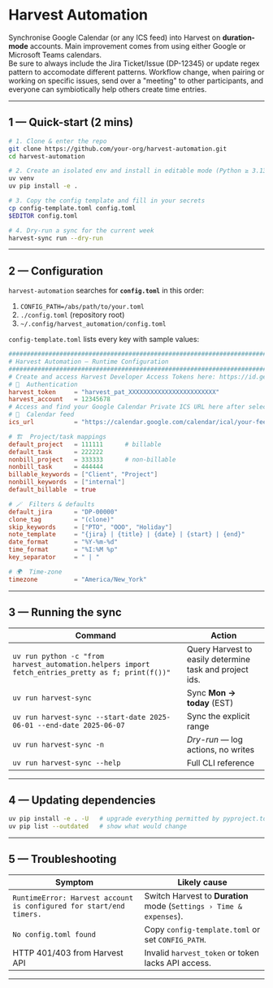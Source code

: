 # Harvest Automation

Synchronise Google Calendar (or any ICS feed) into Harvest on **duration-mode** accounts.
Main improvement comes from using either Google or Microsoft Teams calendars.  
Be sure to always include the Jira Ticket/Issue (DP-12345) or update regex pattern to accomodate different patterns.
Workflow change, when pairing or working on specific issues, send over a "meeting" to other participants, and everyone can symbiotically help others create time entries.

---

## 1 — Quick-start (2 mins)

```bash
# 1. Clone & enter the repo
git clone https://github.com/your-org/harvest-automation.git
cd harvest-automation

# 2. Create an isolated env and install in editable mode (Python ≥ 3.13)
uv venv
uv pip install -e .

# 3. Copy the config template and fill in your secrets
cp config-template.toml config.toml
$EDITOR config.toml

# 4. Dry-run a sync for the current week
harvest-sync run --dry-run
```

---

## 2 — Configuration

`harvest-automation` searches for **`config.toml`** in this order:

1. `CONFIG_PATH=/abs/path/to/your.toml`  
2. `./config.toml` (repository root)  
3. `~/.config/harvest_automation/config.toml`

`config-template.toml` lists every key with sample values:

```toml
###############################################################################
# Harvest Automation – Runtime Configuration
###############################################################################
# Create and access Harvest Developer Access Tokens here: https://id.getharvest.com/developers
# 🔑  Authentication
harvest_token     = "harvest_pat_XXXXXXXXXXXXXXXXXXXXXXXX"
harvest_account   = 12345678
# Access and find your Google Calendar Private ICS URL here after selecting My calendars > {Your Name}: https://calendar.google.com/calendar/u/0/r
# 📅  Calendar feed
ics_url           = "https://calendar.google.com/calendar/ical/your-feed.ics"

# 🏗  Project/task mappings
default_project   = 111111      # billable
default_task      = 222222
nonbill_project   = 333333      # non-billable
nonbill_task      = 444444
billable_keywords = ["Client", "Project"]
nonbill_keywords  = ["internal"]
default_billable  = true

# 🪄  Filters & defaults
default_jira      = "DP-00000"
clone_tag         = "(clone)"
skip_keywords     = ["PTO", "OOO", "Holiday"]
note_template     = "{jira} | {title} | {date} | {start} | {end}"
date_format       = "%Y-%m-%d"
time_format       = "%I:%M %p"
key_separator     = " | "

# 🌍  Time-zone
timezone          = "America/New_York"
```

---

## 3 — Running the sync

| Command                                                                                        | Action                                    |
|------------------------------------------------------------------------------------------------|-------------------------------------------|
| `uv run python -c "from harvest_automation.helpers import fetch_entries_pretty as f; print(f())"`| Query Harvest to easily determine task and project ids. |
| `uv run harvest-sync`                                                                             | Sync **Mon → today** (EST)                |
| `uv run harvest-sync --start-date 2025-06-01 --end-date 2025-06-07`                               | Sync the explicit range                   |
| `uv run harvest-sync -n`                                                                          | *Dry-run* — log actions, no writes        |
| `uv run harvest-sync --help`                                                                      | Full CLI reference                        |

---

## 4 — Updating dependencies

```bash
uv pip install -e . -U   # upgrade everything permitted by pyproject.toml
uv pip list --outdated   # show what would change
```

---

## 5 — Troubleshooting

| Symptom                                                                  | Likely cause                                                        |
|--------------------------------------------------------------------------|---------------------------------------------------------------------|
| `RuntimeError: Harvest account is configured for start/end timers.`      | Switch Harvest to **Duration** mode (`Settings › Time & expenses`). |
| `No config.toml found`                                                   | Copy `config-template.toml` or set `CONFIG_PATH`.                   |
| HTTP 401/403 from Harvest API                                            | Invalid `harvest_token` or token lacks API access.                  |

---
